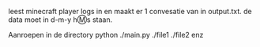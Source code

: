 leest minecraft player logs in en maakt er 1 convesatie van in output.txt. de data moet in d-m-y h:m:s staan.

Aanroepen in de directory python ./main.py ./file1 ./file2 enz


